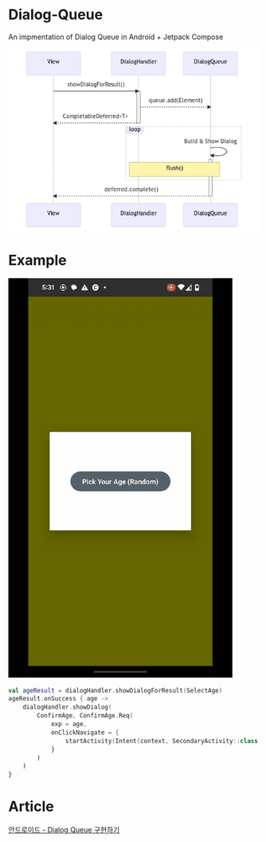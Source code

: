 # Dialog-Queue
An impmentation of Dialog Queue in Android + Jetpack Compose

![image2](/chart.jpg)

# Example
![image](/image.gif)
```kotlin
val ageResult = dialogHandler.showDialogForResult(SelectAge)
ageResult.onSuccess { age ->
    dialogHandler.showDialog(
        ConfirmAge, ConfirmAge.Req(
            exp = age,
            onClickNavigate = {
                startActivity(Intent(context, SecondaryActivity::class.java))
            }
        )
    )
}
```

# Article
[안드로이드 - Dialog Queue 구현하기](https://jizard.tistory.com/519)


